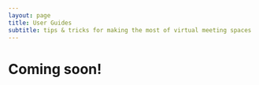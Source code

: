 ```yaml
---
layout: page
title: User Guides
subtitle: tips & tricks for making the most of virtual meeting spaces
---
```





# Coming soon!
